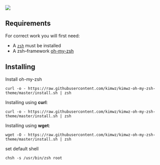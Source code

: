 ![](./theme.jpg)

## Requirements

For correct work you will first need:

* A [`zsh`](http://www.zsh.org/) must be installed
* A zsh–framework [oh-my-zsh](http://ohmyz.sh/)

## Installing
Install oh-my-zsh
```
curl -o - https://raw.githubusercontent.com/kimwz/kimwz-oh-my-zsh-theme/master/install.sh | zsh
```

Installing using **curl**:
```
curl -o - https://raw.githubusercontent.com/kimwz/kimwz-oh-my-zsh-theme/master/install.sh | zsh
```

Installing using **wget**:

```
wget -O - https://raw.githubusercontent.com/kimwz/kimwz-oh-my-zsh-theme/master/install.sh | zsh
```

set default shell

```
chsh -s /usr/bin/zsh root
```
